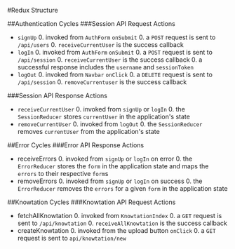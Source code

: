 #Redux Structure

##Authentication Cycles
###Session API Request Actions
  * `signUp`
    0. invoked from `AuthForm` `onSubmit`
    0. a `POST` request is sent to `/api/users`
    0. `receiveCurrentUser` is the success callback
  * `logIn`
    0. invoked from `AuthForm` `onSubmit`
    0. a `POST` request is sent to `/api/session`
    0. `receiveCurrentUser` is the success callback
    0. a successful response includes the `username` and `sessionToken`
  * `logOut`
    0. invoked from `Navbar` `onClick`
    0. a `DELETE` request is sent to `/api/session`
    0. `removeCurrentuser` is the success callback

###Session API Response Actions
  * `receiveCurrentUser`
    0. invoked from `signUp` or `logIn`
    0. the `SessionReducer` stores `currentUser` in the application's state
  * `removeCurrentUser`
    0. invoked from `logOut`
    0. the `SessionReducer` removes `currentUser` from the application's state

##Error Cycles
###Error API Response Actions
  * receiveErrors
    0. invoked from `signUp` or `logIn` on  error
    0. the `ErrorReducer` stores the `form` in the application state and maps the `errors` to their respective `form`s
  * removeErrors
    0. invoked from `signUp` or `logIn` on success
    0. the `ErrorReducer` removes the `errors` for a given `form` in the application state

##Knowtation Cycles
###Knowtation API Request Actions
  * fetchAllKnowtation
    0. invoked from `KnowtationIndex`
    0. a `GET` request is sent to `/api/knowtation`
    0. `receiveAllKnowtation` is the success callback
  * createKnowtation
    0. invoked from the upload button `onClick`
    0. a `GET` request is sent to `api/knowtation/new`
